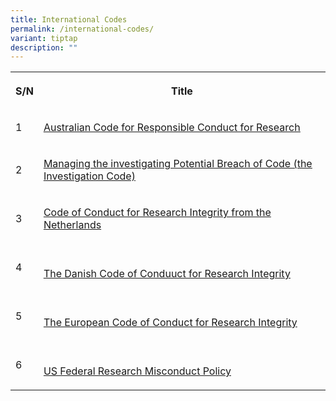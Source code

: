```yaml
---
title: International Codes
permalink: /international-codes/
variant: tiptap
description: ""
---
```

<table style="minWidth: 50px">
<colgroup>
<col>
<col>
</colgroup>
<tbody>
<tr>
<th rowspan="1" colspan="1">
<p>S/N</p>
</th>
<th rowspan="1" colspan="1">
<p>Title</p>
</th>
</tr>
<tr>
<td rowspan="1" colspan="1">
<p>1</p>
</td>
<td rowspan="1" colspan="1">
<p><a href="https://www.nhmrc.gov.au/sites/default/files/documents/attachments/grant%20documents/The-australian-code-for-the-responsible-conduct-of-research-2018.pdf" rel="noopener noreferrer nofollow" target="_blank"><u>Australian Code for Responsible Conduct for Research</u></a>
</p>
</td>
</tr>
<tr>
<td rowspan="1" colspan="1">
<p>2</p>
</td>
<td rowspan="1" colspan="1">
<p><a href="https://www.nhmrc.gov.au/sites/default/files/documents/reports/guide-managing-investigating-potential-breaches.pdf" rel="noopener noreferrer nofollow" target="_blank"><u>Managing the investigating Potential Breach of Code (the Investigation Code)</u></a>
</p>
</td>
</tr>
<tr>
<td rowspan="1" colspan="1">
<p>3</p>
</td>
<td rowspan="1" colspan="1">
<p><a href="https://www.nwo.nl/en/policies/scientific+integrity+policy/netherlands+code+of+conduct+for+research+integrity" rel="noopener noreferrer nofollow" target="_blank">Code of Conduct for Research Integrity from the Netherlands</a>
</p>
</td>
</tr>
<tr>
<td rowspan="1" colspan="1">
<p>4</p>
</td>
<td rowspan="1" colspan="1">
<p><a href="https://ufm.dk/en/publications/2014/the-danish-code-of-conduct-for-research-integrity" rel="noopener noreferrer nofollow" target="_blank"><u><br>The Danish Code of Conduuct for Research Integrity</u></a>
</p>
</td>
</tr>
<tr>
<td rowspan="1" colspan="1">
<p>5</p>
</td>
<td rowspan="1" colspan="1">
<p><a href="https://ec.europa.eu/research/participants/data/ref/h2020/other/hi/h2020-ethics_code-of-conduct_en.pdf" rel="noopener noreferrer nofollow" target="_blank"><br>The European Code of Conduct for Research Integrity</a>
</p>
</td>
</tr>
<tr>
<td rowspan="1" colspan="1">
<p>6</p>
</td>
<td rowspan="1" colspan="1">
<p><a href="https://ori.hhs.gov/federal-policies" rel="noopener noreferrer nofollow" target="_blank"><br>US Federal Research Misconduct Policy</a>
</p>
</td>
</tr>
</tbody>
</table>
<p></p>